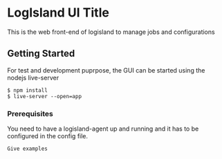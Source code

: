 # LogIsland UI Title

This is the web front-end of logisland to manage jobs and configurations

## Getting Started

For test and development puprpose, the GUI can be started using the nodejs live-server
```
$ npm install
$ live-server --open=app
```

### Prerequisites

You need to have a logisland-agent up and running and it has to be configured in the config file.

```
Give examples
```

